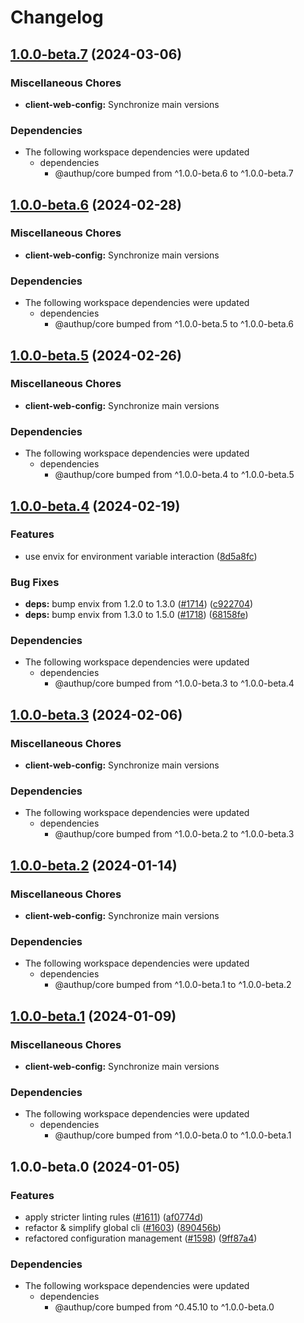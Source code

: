 # Changelog

## [1.0.0-beta.7](https://github.com/authup/authup/compare/client-web-config-v1.0.0-beta.6...client-web-config-v1.0.0-beta.7) (2024-03-06)


### Miscellaneous Chores

* **client-web-config:** Synchronize main versions


### Dependencies

* The following workspace dependencies were updated
  * dependencies
    * @authup/core bumped from ^1.0.0-beta.6 to ^1.0.0-beta.7

## [1.0.0-beta.6](https://github.com/authup/authup/compare/client-web-config-v1.0.0-beta.5...client-web-config-v1.0.0-beta.6) (2024-02-28)


### Miscellaneous Chores

* **client-web-config:** Synchronize main versions


### Dependencies

* The following workspace dependencies were updated
  * dependencies
    * @authup/core bumped from ^1.0.0-beta.5 to ^1.0.0-beta.6

## [1.0.0-beta.5](https://github.com/authup/authup/compare/client-web-config-v1.0.0-beta.4...client-web-config-v1.0.0-beta.5) (2024-02-26)


### Miscellaneous Chores

* **client-web-config:** Synchronize main versions


### Dependencies

* The following workspace dependencies were updated
  * dependencies
    * @authup/core bumped from ^1.0.0-beta.4 to ^1.0.0-beta.5

## [1.0.0-beta.4](https://github.com/authup/authup/compare/client-web-config-v1.0.0-beta.3...client-web-config-v1.0.0-beta.4) (2024-02-19)


### Features

* use envix for environment variable interaction ([8d5a8fc](https://github.com/authup/authup/commit/8d5a8fc261cd34caea2a9d42222118cc54cef55f))


### Bug Fixes

* **deps:** bump envix from 1.2.0 to 1.3.0 ([#1714](https://github.com/authup/authup/issues/1714)) ([c922704](https://github.com/authup/authup/commit/c9227042f021ac062fa7eeb36030d5aa9eda40ec))
* **deps:** bump envix from 1.3.0 to 1.5.0 ([#1718](https://github.com/authup/authup/issues/1718)) ([68158fe](https://github.com/authup/authup/commit/68158fe5d41cc710da780b7d558d6990e88e8936))


### Dependencies

* The following workspace dependencies were updated
  * dependencies
    * @authup/core bumped from ^1.0.0-beta.3 to ^1.0.0-beta.4

## [1.0.0-beta.3](https://github.com/authup/authup/compare/client-web-config-v1.0.0-beta.2...client-web-config-v1.0.0-beta.3) (2024-02-06)


### Miscellaneous Chores

* **client-web-config:** Synchronize main versions


### Dependencies

* The following workspace dependencies were updated
  * dependencies
    * @authup/core bumped from ^1.0.0-beta.2 to ^1.0.0-beta.3

## [1.0.0-beta.2](https://github.com/authup/authup/compare/client-web-config-v1.0.0-beta.1...client-web-config-v1.0.0-beta.2) (2024-01-14)


### Miscellaneous Chores

* **client-web-config:** Synchronize main versions


### Dependencies

* The following workspace dependencies were updated
  * dependencies
    * @authup/core bumped from ^1.0.0-beta.1 to ^1.0.0-beta.2

## [1.0.0-beta.1](https://github.com/authup/authup/compare/client-web-config-v1.0.0-beta.0...client-web-config-v1.0.0-beta.1) (2024-01-09)


### Miscellaneous Chores

* **client-web-config:** Synchronize main versions


### Dependencies

* The following workspace dependencies were updated
  * dependencies
    * @authup/core bumped from ^1.0.0-beta.0 to ^1.0.0-beta.1

## 1.0.0-beta.0 (2024-01-05)


### Features

* apply stricter linting rules ([#1611](https://github.com/authup/authup/issues/1611)) ([af0774d](https://github.com/authup/authup/commit/af0774d72a91d52f92b4d51c8391feca0f76f540))
* refactor & simplify global cli ([#1603](https://github.com/authup/authup/issues/1603)) ([890456b](https://github.com/authup/authup/commit/890456bf7ffb85b80ed20f1a8bfa2e480b18a9e4))
* refactored configuration management ([#1598](https://github.com/authup/authup/issues/1598)) ([9ff87a4](https://github.com/authup/authup/commit/9ff87a4256b5b3af6b3f5e00de2942d68683ecaf))


### Dependencies

* The following workspace dependencies were updated
  * dependencies
    * @authup/core bumped from ^0.45.10 to ^1.0.0-beta.0
